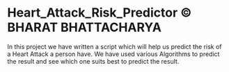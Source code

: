# Heart_Attack_Risk_Predictor © BHARAT BHATTACHARYA
In this project we have written a script which will help us predict the risk of a Heart Attack a person have. We have used various Algorithms to predict the result and see which one suits best to predict the result.
